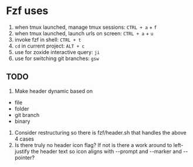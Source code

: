 # Fzf uses

1. when tmux launched, manage tmux sessions: `CTRL + a` + `f`
1. when tmux launched, launch urls on screen: `CTRL + a` + `u`
1. invoke fzf in shell: `CTRL + t` 
1. `cd` in current project: `ALT + c`
1. use for zoxide interactive query: `ji`
1. use for switching git branches: `gsw`

## TODO


1. Make header dynamic based on

- file
- folder
- git branch
- binary

1. Consider restructuring so there is fzf/header.sh that handles the above 4 cases
1. Is there truly no header icon flag? If not is there a work around to left-justify the header text so icon aligns with --prompt and --marker and --pointer?
